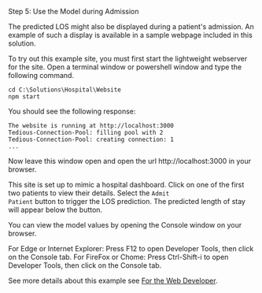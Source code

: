 Step 5: Use the Model during Admission

The predicted LOS might also be displayed during a patient's admission.  An example of such a display is available in a sample webpage included in this solution.

To try out this example site, you must first start the lightweight webserver for the site. Open a terminal window or powershell window and type the following command.


    cd C:\Solutions\Hospital\Website
    npm start

You should see the following response:


    The website is running at http://localhost:3000
    Tedious-Connection-Pool: filling pool with 2
    Tedious-Connection-Pool: creating connection: 1
    ...

Now leave this window open and open the url http://localhost:3000 in your browser.

This site is set up to mimic a hospital dashboard.  Click on one of the first two patients to view their details.  Select the <code>Admit Patient</code> button to trigger the LOS prediction. The predicted length of stay will appear below the button.

You can view the model values by opening the Console window on your browser.

For Edge or Internet Explorer: Press F12 to open Developer Tools, then click on the Console tab.
For FireFox or Chome: Press Ctrl-Shift-i to open Developer Tools, then click on the Console tab.

See more details about this example see [For the Web Developer](web-developer.html).